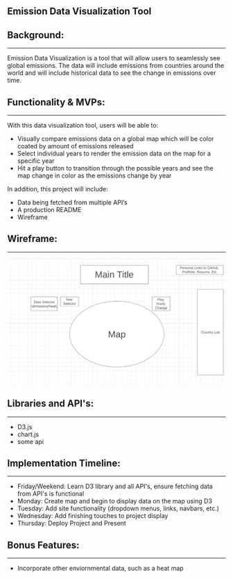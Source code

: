 Emission Data Visualization Tool
---

Background:
---
---

Emission Data Visualization is a tool that will allow users to seamlessly see global emissions. The data will include emissions from countries around the world and will include historical data to see the change in emissions over time. 

Functionality & MVPs:
---
-------------

With this data visualization tool, users will be able to:
* Visually compare emissions data on a global map which will be color coated by amount of emissions released 
* Select individual years to render the emission data on the map for a specific year
* Hit a play button to transition through the possible years and see the map change in color as the emissions change by year

In addition, this project will include:

* Data being fetched from multiple API’s
* A production README
* Wireframe

Wireframe:
---
---
![Alt text](./JS_Project_Wireframe.jpg?raw=true "Wireframe")

Libraries and API's:
---
---
* D3.js
* chart.js
* some api

Implementation Timeline:
---
---
* Friday/Weekend: Learn D3 library and all API's, ensure fetching data from API's is functional
* Monday: Create map and begin to display data on the map using D3
* Tuesday: Add site functionality (dropdown menus, links, navbars, etc.)
* Wednesday: Add finishing touches to project display
* Thursday: Deploy Project and Present

Bonus Features:
---
---

* Incorporate other enviornmental data, such as a heat map

